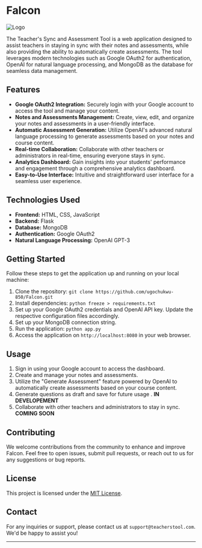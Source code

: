 # Falcon

![Logo](static/images/illustrations/xel.jpeg)


The Teacher's Sync and Assessment Tool is a web application designed to assist teachers in staying in sync with their notes and assessments, while also providing the ability to automatically create assessments. The tool leverages modern technologies such as Google OAuth2 for authentication, OpenAI for natural language processing, and MongoDB as the database for seamless data management.

## Features

- **Google OAuth2 Integration:** Securely login with your Google account to access the tool and manage your content.
- **Notes and Assessments Management:** Create, view, edit, and organize your notes and assessments in a user-friendly interface.
- **Automatic Assessment Generation:** Utilize OpenAI's advanced natural language processing to generate assessments based on your notes and course content.
- **Real-time Collaboration:** Collaborate with other teachers or administrators in real-time, ensuring everyone stays in sync.
- **Analytics Dashboard:** Gain insights into your students' performance and engagement through a comprehensive analytics dashboard.
- **Easy-to-Use Interface:** Intuitive and straightforward user interface for a seamless user experience.

## Technologies Used

- **Frontend:** HTML, CSS, JavaScript
- **Backend:** Flask
- **Database:** MongoDB
- **Authentication:** Google OAuth2
- **Natural Language Processing:** OpenAI GPT-3

## Getting Started

Follow these steps to get the application up and running on your local machine:

1. Clone the repository: `git clone https://github.com/ugochukwu-850/Falcon.git`
2. Install dependencies: `python freeze > requirements.txt`
3. Set up your Google OAuth2 credentials and OpenAI API key. Update the respective configuration files accordingly.
4. Set up your MongoDB connection string.
5. Run the application: `python app.py`
6. Access the application on `http://localhost:8080` in your web browser.

## Usage

1. Sign in using your Google account to access the dashboard.
2. Create and manage your notes and assessments.
3. Utilize the "Generate Assessment" feature powered by OpenAI to automatically create assessments based on your course content.
4. Generate questions as draft and save for future usage . __IN DEVELOPEMENT__
4. Collaborate with other teachers and administrators to stay in sync. __COMING SOON__

## Contributing

We welcome contributions from the community to enhance and improve Falcon. Feel free to open issues, submit pull requests, or reach out to us for any suggestions or bug reports.

## License

This project is licensed under the [MIT License](LICENSE).

## Contact

For any inquiries or support, please contact us at `support@teacherstool.com`. We'd be happy to assist you!

---


